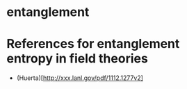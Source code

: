 # entanglement
# References for entanglement entropy in field theories

* (Huerta)[http://xxx.lanl.gov/pdf/1112.1277v2]
